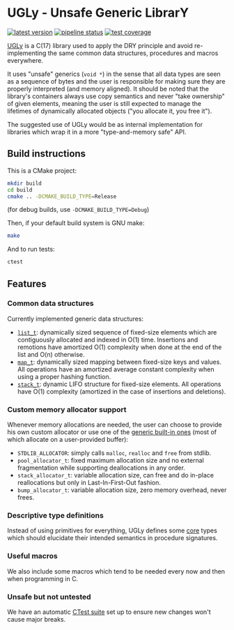 UGLy - Unsafe Generic LibrarY
======

[![latest version](https://img.shields.io/badge/version-0.2.0-blue)](https://baioc.gitlab.io/UGLy/files)
[![pipeline status](https://gitlab.com/baioc/UGLy/badges/master/pipeline.svg?ignore_skipped=true)](https://gitlab.com/baioc/UGLy)
[![test coverage](https://gitlab.com/baioc/UGLy/badges/master/coverage.svg)](https://baioc.gitlab.io/UGLy/coverage)

[UGLy](.) is a C(17) library used to apply the DRY principle and avoid re-implementing the same common data structures, procedures and macros everywhere.

It uses "unsafe" generics (`void *`) in the sense that all data types are seen as a sequence of bytes and the user is responsible for making sure they are properly interpreted (and memory aligned).
It should be noted that the library's containers always use copy semantics and never "take ownership" of given elements, meaning the user is still expected to manage the lifetimes of dynamically allocated objects ("you allocate it, you free it").

The suggested use of UGLy would be as internal implementation for libraries which wrap it in a more "type-and-memory safe" API.


Build instructions
------

This is a CMake project:
```bash
mkdir build
cd build
cmake .. -DCMAKE_BUILD_TYPE=Release
```
(for debug builds, use `-DCMAKE_BUILD_TYPE=Debug`)

Then, if your default build system is GNU make:
```bash
make
```

And to run tests:
```bash
ctest
```


Features
------

### Common data structures

Currently implemented generic data structures:
- [`list_t`](include/ugly/list.h): dynamically sized sequence of fixed-size elements which are contiguously allocated and indexed in O(1) time. Insertions and remotions have amortized O(1) complexity when done at the end of the list and O(n) otherwise.
- [`map_t`](include/ugly/map.h): dynamically sized mapping between fixed-size keys and values. All operations have an amortized average constant complexity when using a proper hashing function.
- [`stack_t`](include/ugly/stack.h): dynamic LIFO structure for fixed-size elements. All operations have O(1) complexity (amortized in the case of insertions and deletions).

### Custom memory allocator support

Whenever memory allocations are needed, the user can choose to provide his own custom allocator or use one of the [generic built-in ones](include/ugly/alloc.h) (most of which allocate on a user-provided buffer):
- `STDLIB_ALLOCATOR`: simply calls `malloc`, `realloc` and `free` from stdlib.
- `pool_allocator_t`: fixed maximum allocation size and no external fragmentation while supporting deallocations in any order.
- `stack_allocator_t`: variable allocation size, can free and do in-place reallocations but only in Last-In-First-Out fashion.
- `bump_allocator_t`: variable allocation size, zero memory overhead, never frees.

### Descriptive type definitions

Instead of using primitives for everything, UGLy defines some [core](include/ugly/core.h) types which should elucidate their intended semantics in procedure signatures.

### Useful macros

We also include some macros which tend to be needed every now and then when programming in C.

### Unsafe but not untested

We have an automatic [CTest suite](test/) set up to ensure new changes won't cause major breaks.
